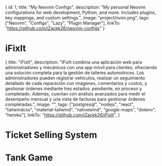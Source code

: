 
  {
    id: 1,
    title: "My Neovim Configs",
    description: "My personal Neovim configurations for web development, Python, and more. Includes plugins, key mappings, and custom settings.",
    image: "project/nvim.png",
    tags: ["Neovim", "Configs", "Lazy", "Plugin Manager"],
    linkTo: "https://github.com/iZackk26/neovim-configs"
  }

# iFixIt

{
    title: "iFixIt",
    description: "iFixIt combina una aplicación web para administradores y mecánicos con una app móvil para clientes, ofreciendo una solución completa para la gestión de talleres automotrices. Los administradores pueden registrar vehículos, realizar un seguimiento detallado de cada reparación con imágenes, comentarios y costos, y gestionar órdenes mediante tres estados: pendiente, en proceso y completado. Además, cuentan con análisis avanzados para medir el desempeño mensual y una vista de facturas para gestionar órdenes completadas.",
    image: "",
    tags: ["postgresql", "nodejs", "react", "tailwindcss", "material-tailwind", "nativewind", "google-maps", "dotenv", "heroku"],
    linkTo: "https://github.com/iZackk26/iFixIt",
}

# Ticket Selling System

# Tank Game

